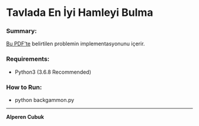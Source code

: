 # Tavlada En İyi Hamleyi Bulma

### Summary:

[Bu PDF'te](problem.pdf) belirtilen problemin implementasyonunu içerir.

### Requirements:

- Python3 (3.6.8 Recommended)

  
### How to Run:

- python backgammon.py

---

**Alperen Cubuk**